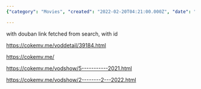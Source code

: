 ```yaml
---
{"category": "Movies", "created": "2022-02-20T04:21:00.000Z", "date": "2022-02-20 04:21:00", "description": "The text is a collection of movie links from the website 'cokemv.me'. The URLs provided lead to individual movie pages and search results.", "modified": "2022-08-18T15:51:51.644Z", "tags": ["freelancer", "information gathering", "movie scraping"], "title": "Movie Scraping 2"}

---
```


with douban link fetched from search, with id

https://cokemv.me/voddetail/39184.html

https://cokemv.me/

https://cokemv.me/vodshow/5-----------2021.html

https://cokemv.me/vodshow/2--------2---2022.html
